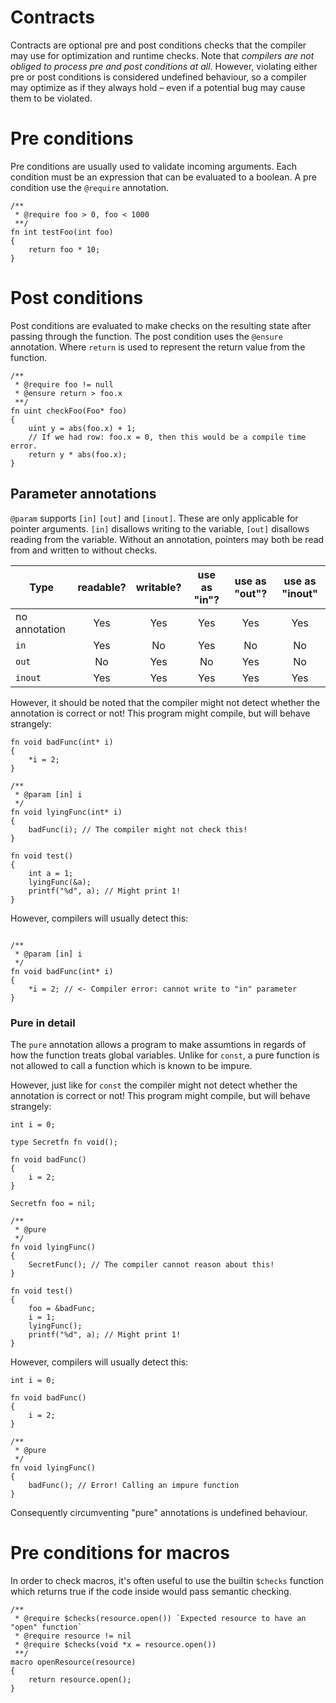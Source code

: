 # Contracts

Contracts are optional pre and post conditions checks that the compiler may use for optimization and runtime checks. Note that _compilers are not obliged to process pre and post conditions at all_. However, violating either pre or post conditions is considered undefined behaviour, so a compiler may optimize as if they always hold – even if a potential bug may cause them to be violated.

# Pre conditions

Pre conditions are usually used to validate incoming arguments. Each condition must be an expression that can be evaluated to a boolean. A pre condition use the `@require` annotation.

```
/**
 * @require foo > 0, foo < 1000
 **/
fn int testFoo(int foo)
{
    return foo * 10;
}
```

# Post conditions

Post conditions are evaluated to make checks on the resulting state after passing through the function.
The post condition uses the `@ensure` annotation. Where `return` is used to represent the return value from the function. 


    
```
/**
 * @require foo != null
 * @ensure return > foo.x
 **/
fn uint checkFoo(Foo* foo)
{
    uint y = abs(foo.x) + 1;
    // If we had row: foo.x = 0, then this would be a compile time error.
    return y * abs(foo.x);
}
```

## Parameter annotations

`@param` supports `[in]` `[out]` and `[inout]`. These are only applicable
for pointer arguments. `[in]` disallows writing to the variable,
`[out]` disallows reading from the variable. Without an annotation,
pointers may both be read from and written to without checks. 

| Type          | readable? | writable? | use as "in"? | use as "out"? | use as "inout"
| ------        | :-------: | :-------: | :----------: | :-----------: | :------------: |
| no annotation | Yes       | Yes       | Yes          | Yes           |  Yes          |
| `in`          | Yes       | No        | Yes          | No            |  No           |
| `out`         | No        | Yes       | No           | Yes           |  No           |
| `inout`       | Yes       | Yes       | Yes          | Yes           |  Yes          |


However, it should be noted that the compiler might not detect whether the annotation is correct or not! This program might compile, but will behave strangely:

```
fn void badFunc(int* i)
{
    *i = 2;
}

/**
 * @param [in] i
 */
fn void lyingFunc(int* i)
{
    badFunc(i); // The compiler might not check this!
}

fn void test()
{
    int a = 1;
    lyingFunc(&a);
    printf("%d", a); // Might print 1!
}
```

However, compilers will usually detect this:
```

/**
 * @param [in] i
 */
fn void badFunc(int* i)
{
    *i = 2; // <- Compiler error: cannot write to "in" parameter
}
```

### Pure in detail

The `pure` annotation allows a program to make assumtions in regards of how the function treats global variables. Unlike for `const`, a pure function is not allowed to call a function which is known to be impure.

However, just like for `const` the compiler might not detect whether the annotation is correct or not! This program might compile, but will behave strangely:

```
int i = 0;

type Secretfn fn void();

fn void badFunc()
{
    i = 2;
}

Secretfn foo = nil;

/**
 * @pure
 */
fn void lyingFunc()
{
    SecretFunc(); // The compiler cannot reason about this!
}

fn void test()
{
    foo = &badFunc;
    i = 1;
    lyingFunc();
    printf("%d", a); // Might print 1!
}
```

However, compilers will usually detect this:

```
int i = 0;

fn void badFunc()
{
    i = 2;
}

/**
 * @pure
 */
fn void lyingFunc()
{
    badFunc(); // Error! Calling an impure function
}
```

Consequently circumventing "pure" annotations is undefined behaviour.


# Pre conditions for macros

In order to check macros, it's often useful to use the builtin `$checks`
function which returns true if the code inside would pass semantic checking.


```
/**
 * @require $checks(resource.open()) `Expected resource to have an "open" function`
 * @require resource != nil
 * @require $checks(void *x = resource.open())
 **/
macro openResource(resource)
{
    return resource.open();
}
```
